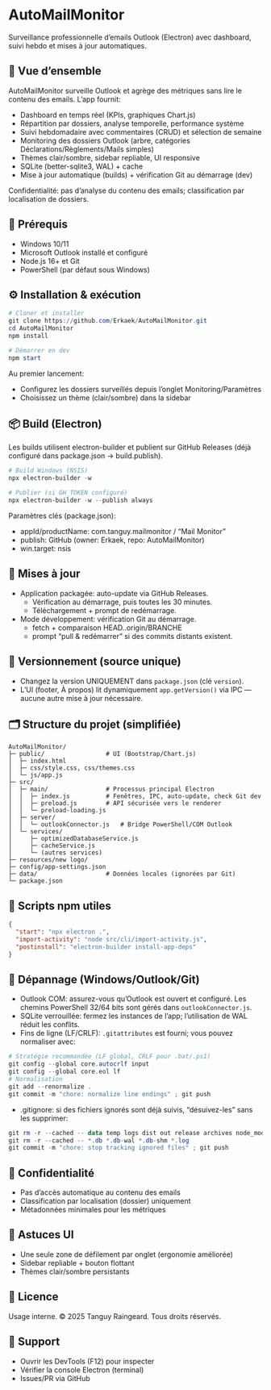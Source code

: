 # AutoMailMonitor

Surveillance professionnelle d’emails Outlook (Electron) avec dashboard, suivi hebdo et mises à jour automatiques.

## 🚀 Vue d’ensemble

AutoMailMonitor surveille Outlook et agrège des métriques sans lire le contenu des emails. L’app fournit:

- Dashboard en temps réel (KPIs, graphiques Chart.js)
- Répartition par dossiers, analyse temporelle, performance système
- Suivi hebdomadaire avec commentaires (CRUD) et sélection de semaine
- Monitoring des dossiers Outlook (arbre, catégories Déclarations/Règlements/Mails simples)
- Thèmes clair/sombre, sidebar repliable, UI responsive
- SQLite (better-sqlite3, WAL) + cache
- Mise à jour automatique (builds) + vérification Git au démarrage (dev)

Confidentialité: pas d’analyse du contenu des emails; classification par localisation de dossiers.

## 🧩 Prérequis

- Windows 10/11
- Microsoft Outlook installé et configuré
- Node.js 16+ et Git
- PowerShell (par défaut sous Windows)

## ⚙️ Installation & exécution

```powershell
# Cloner et installer
git clone https://github.com/Erkaek/AutoMailMonitor.git
cd AutoMailMonitor
npm install

# Démarrer en dev
npm start
```

Au premier lancement:

- Configurez les dossiers surveillés depuis l’onglet Monitoring/Paramètres
- Choisissez un thème (clair/sombre) dans la sidebar


## 📦 Build (Electron)

Les builds utilisent electron-builder et publient sur GitHub Releases (déjà configuré dans package.json → build.publish).

```powershell
# Build Windows (NSIS)
npx electron-builder -w

# Publier (si GH_TOKEN configuré)
npx electron-builder -w --publish always
```

Paramètres clés (package.json):

- appId/productName: com.tanguy.mailmonitor / “Mail Monitor”
- publish: GitHub (owner: Erkaek, repo: AutoMailMonitor)
- win.target: nsis

## 🔄 Mises à jour

- Application packagée: auto-update via GitHub Releases.
  - Vérification au démarrage, puis toutes les 30 minutes.
  - Téléchargement + prompt de redémarrage.
- Mode développement: vérification Git au démarrage.
  - fetch + comparaison HEAD..origin/BRANCHE
  - prompt “pull & redémarrer” si des commits distants existent.

## 🧾 Versionnement (source unique)

- Changez la version UNIQUEMENT dans `package.json` (clé `version`).
- L’UI (footer, À propos) lit dynamiquement `app.getVersion()` via IPC — aucune autre mise à jour nécessaire.

## 🗂️ Structure du projet (simplifiée)

```plaintext
AutoMailMonitor/
├─ public/                 # UI (Bootstrap/Chart.js)
│  ├─ index.html
│  ├─ css/style.css, css/themes.css
│  └─ js/app.js
├─ src/
│  ├─ main/                # Processus principal Electron
│  │  ├─ index.js          # Fenêtres, IPC, auto-update, check Git dev
│  │  ├─ preload.js        # API sécurisée vers le renderer
│  │  └─ preload-loading.js
│  ├─ server/
│  │  └─ outlookConnector.js   # Bridge PowerShell/COM Outlook
│  └─ services/
│     ├─ optimizedDatabaseService.js
│     ├─ cacheService.js
│     └─ (autres services)
├─ resources/new logo/
├─ config/app-settings.json
├─ data/                   # Données locales (ignorées par Git)
└─ package.json
```

## 🧪 Scripts npm utiles

```json
{
  "start": "npx electron .",
  "import-activity": "node src/cli/import-activity.js",
  "postinstall": "electron-builder install-app-deps"
}
```

## 🔧 Dépannage (Windows/Outlook/Git)

- Outlook COM: assurez-vous qu’Outlook est ouvert et configuré. Les chemins PowerShell 32/64 bits sont gérés dans `outlookConnector.js`.
- SQLite verrouillée: fermez les instances de l’app; l’utilisation de WAL réduit les conflits.
- Fins de ligne (LF/CRLF): `.gitattributes` est fourni; vous pouvez normaliser avec:

```powershell
# Stratégie recommandée (LF global, CRLF pour .bat/.ps1)
git config --global core.autocrlf input
git config --global core.eol lf
# Normalisation
git add --renormalize .
git commit -m "chore: normalize line endings" ; git push
```

- .gitignore: si des fichiers ignorés sont déjà suivis, “désuivez-les” sans les supprimer:

```powershell
git rm -r --cached -- data temp logs dist out release archives node_modules
git rm -r --cached -- *.db *.db-wal *.db-shm *.log
git commit -m "chore: stop tracking ignored files" ; git push
```

## 🔐 Confidentialité

- Pas d’accès automatique au contenu des emails
- Classification par localisation (dossier) uniquement
- Métadonnées minimales pour les métriques

## 📣 Astuces UI

- Une seule zone de défilement par onglet (ergonomie améliorée)
- Sidebar repliable + bouton flottant
- Thèmes clair/sombre persistants

## 📜 Licence

Usage interne. © 2025 Tanguy Raingeard. Tous droits réservés.

## 🤝 Support

- Ouvrir les DevTools (F12) pour inspecter
- Vérifier la console Electron (terminal)
- Issues/PR via GitHub
